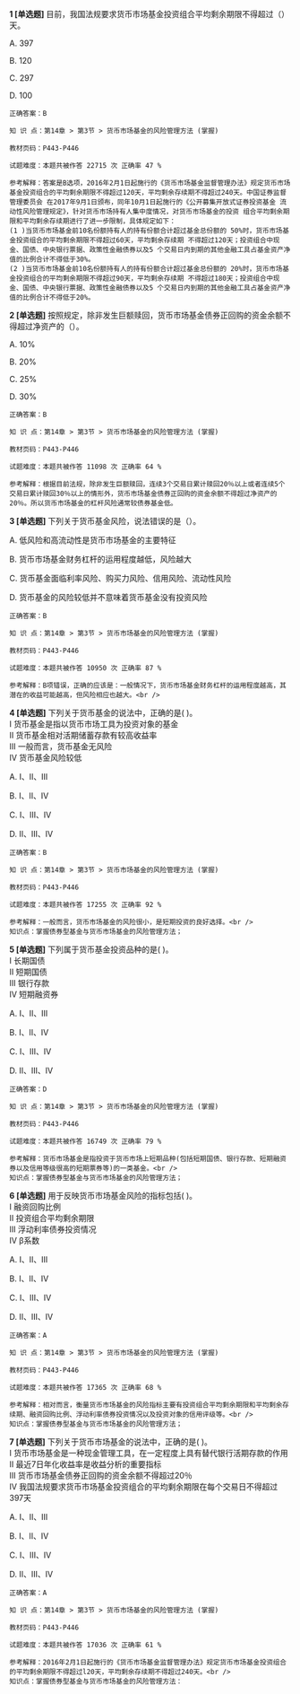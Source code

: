 **1 [单选题]** 目前，我国法规要求货币市场基金投资组合平均剩余期限不得超过（）天。

A. 397

B. 120

C. 297

D. 100

```
正确答案：B

知 识 点：第14章 > 第3节 > 货币市场基金的风险管理方法 (掌握)

教材页码：P443-P446

试题难度：本题共被作答 22715 次 正确率 47 %

参考解释：答案是B选项，2016年2月1日起施行的《货币市场基金监督管理办法》规定货币市场基金投资组合的平均剩余期限不得超过120天，平均剩余存续期不得超过240天。中国证券监督管理委员会 在2017年9月1日颁布，同年10月1日起施行的《公开募集开放式证券投资基金 流动性风险管理规定》，针对货币市场持有人集中度情况，对货币市场基金的投资 组合平均剩余期限和平均剩余存续期进行了进一步限制，具体规定如下：
(1 )当货币市场基金前10名份额持有人的持有份额合计超过基金总份额的 50%时，货币市场基金投资组合的平均剩余期限不得超过60天，平均剩余存续期 不得超过120天；投资组合中现金、国债、中央银行票据、政策性金融债券以及5 个交易日内到期的其他金融工具占基金资产净值的比例合计不得低于30%。
(2 )当货币市场基金前10名份额持有人的持有份额合计超过基金总份额的 20%时，货币市场基金投资组合的平均剩余期限不得超过90天，平均剩余存续期 不得超过180天；投资组合中现金、国债、中央银行票据、政策性金融债券以及5 个交易日内到期的其他金融工具占基金资产净值的比例合计不得低于20%。
```


**2 [单选题]** 按照规定，除非发生巨额赎回，货币市场基金债券正回购的资金余额不得超过净资产的（）。

A. 10%

B. 20%

C. 25%

D. 30%

```
正确答案：B

知 识 点：第14章 > 第3节 > 货币市场基金的风险管理方法 (掌握)

教材页码：P443-P446

试题难度：本题共被作答 11098 次 正确率 64 %

参考解释：根据目前法规，除非发生巨额赎回，连续3个交易日累计赎回20％以上或者连续5个交易日累计赎回30％以上的情形外，货币市场基金债券正回购的资金余额不得超过净资产的20％。所以货币市场基金的杠杆风险通常较债券基金低。
```


**3 [单选题]** 下列关于货币基金风险，说法错误的是（）。

A. 低风险和高流动性是货币市场基金的主要特征

B. 货币市场基金财务杠杆的运用程度越低，风险越大

C. 货币基金面临利率风险、购买力风险、信用风险、流动性风险

D. 货币基金的风险较低并不意味着货币基金没有投资风险

```
正确答案：B

知 识 点：第14章 > 第3节 > 货币市场基金的风险管理方法 (掌握)

教材页码：P443-P446

试题难度：本题共被作答 10950 次 正确率 87 %

参考解释：B项错误，正确的应该是：一般情况下，货币市场基金财务杠杆的运用程度越高，其潜在的收益可能越高，但风险相应也越大。<br />

```


**4 [单选题]** 下列关于货币基金的说法中，正确的是( )。 <br />
Ⅰ 货币基金是指以货币市场工具为投资对象的基金 <br />
Ⅱ 货币基金相对活期储蓄存款有较高收益率 <br />
Ⅲ 一般而言，货币基金无风险 <br />
Ⅳ 货币基金风险较低

A. Ⅰ、Ⅱ、Ⅲ

B. Ⅰ、Ⅱ、Ⅳ

C. Ⅰ、Ⅲ、Ⅳ

D. Ⅱ、Ⅲ、Ⅳ 

```
正确答案：B

知 识 点：第14章 > 第3节 > 货币市场基金的风险管理方法 (掌握)

教材页码：P443-P446

试题难度：本题共被作答 17255 次 正确率 92 %

参考解释：一般而言，货币市场基金的风险很小，是短期投资的良好选择。<br />
知识点：掌握债券型基金与货币市场基金的风险管理方法；
```


**5 [单选题]** 下列属于货币基金投资品种的是( )。 <br />
Ⅰ 长期国债 <br />
Ⅱ 短期国债 <br />
Ⅲ 银行存款 <br />
Ⅳ 短期融资券

A. Ⅰ、Ⅱ、Ⅲ

B. Ⅰ、Ⅱ、Ⅳ

C. Ⅰ、Ⅲ、Ⅳ

D. Ⅱ、Ⅲ、Ⅳ

```
正确答案：D

知 识 点：第14章 > 第3节 > 货币市场基金的风险管理方法 (掌握)

教材页码：P443-P446

试题难度：本题共被作答 16749 次 正确率 79 %

参考解释：货币市场基金是指投资于货币市场上短期品种(包括短期国债、银行存款、短期融资券以及信用等级很高的短期票券等)的一类基金。<br />
知识点：掌握债券型基金与货币市场基金的风险管理方法；
```


**6 [单选题]** 用于反映货币市场基金风险的指标包括( )。 <br />
Ⅰ 融资回购比例 <br />
Ⅱ 投资组合平均剩余期限 <br />
Ⅲ 浮动利率债券投资情况 <br />
Ⅳ β系数

A. Ⅰ、Ⅱ、Ⅲ

B. Ⅰ、Ⅱ、Ⅳ

C. Ⅰ、Ⅲ、Ⅳ

D. Ⅱ、Ⅲ、Ⅳ 

```
正确答案：A

知 识 点：第14章 > 第3节 > 货币市场基金的风险管理方法 (掌握)

教材页码：P443-P446

试题难度：本题共被作答 17365 次 正确率 68 %

参考解释：相对而言，衡量货币市场基金的风险指标主要有投资组合平均剩余期限和平均剩余存续期、融资回购比例、浮动利率债券投资情况以及投资对象的信用评级等。<br />
知识点：掌握债券型基金与货币市场基金的风险管理方法；
```


**7 [单选题]** 下列关于货币市场基金的说法中，正确的是( )。 <br />
Ⅰ 货币市场基金是一种现金管理工具，在一定程度上具有替代银行活期存款的作用 <br />
Ⅱ 最近7日年化收益率是收益分析的重要指标 <br />
Ⅲ 货币市场基金债券正回购的资金余额不得超过20％ <br />
Ⅳ 我国法规要求货币市场基金投资组合的平均剩余期限在每个交易日不得超过397天

A. Ⅰ、Ⅱ、Ⅲ

B. Ⅰ、Ⅱ、Ⅳ

C. Ⅰ、Ⅲ、Ⅳ

D. Ⅱ、Ⅲ、Ⅳ 

```
正确答案：A

知 识 点：第14章 > 第3节 > 货币市场基金的风险管理方法 (掌握)

教材页码：P443-P446

试题难度：本题共被作答 17036 次 正确率 61 %

参考解释：2016年2月1日起施行的《货币市场基金监督管理办法》规定货币市场基金投资组合的平均剩余期限不得超过l20天，平均剩余存续期不得超过240天。<br />
知识点：掌握债券型基金与货币市场基金的风险管理方法：
```

